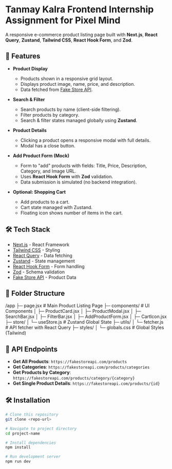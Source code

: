 # Tanmay Kalra Frontend Internship Assignment for Pixel Mind

A responsive e-commerce product listing page built with **Next.js**, **React Query**, **Zustand**, **Tailwind CSS**, **React Hook Form**, and **Zod**.

## 🚀 Features

- **Product Display**
  - Products shown in a responsive grid layout.
  - Displays product image, name, price, and description.
  - Data fetched from [Fake Store API](https://fakestoreapi.com/).

- **Search & Filter**
  - Search products by name (client-side filtering).
  - Filter products by category.
  - Search & filter states managed globally using **Zustand**.

- **Product Details**
  - Clicking a product opens a responsive modal with full details.
  - Modal has a close button.

- **Add Product Form (Mock)**
  - Form to "add" products with fields: Title, Price, Description, Category, and Image URL.
  - Uses **React Hook Form** with **Zod** validation.
  - Data submission is simulated (no backend integration).

- **Optional: Shopping Cart**
  - Add products to a cart.
  - Cart state managed with Zustand.
  - Floating icon shows number of items in the cart.

## 🛠️ Tech Stack
- [Next.js](https://nextjs.org/) - React Framework
- [Tailwind CSS](https://tailwindcss.com/) - Styling
- [React Query](https://tanstack.com/query/latest) - Data fetching
- [Zustand](https://zustand-demo.pmnd.rs/) - State management
- [React Hook Form](https://react-hook-form.com/) - Form handling
- [Zod](https://zod.dev/) - Schema validation
- [Fake Store API](https://fakestoreapi.com/) - Product Data

## 📂 Folder Structure
/app
├─ page.jsx              # Main Product Listing Page
├─ components/           # UI Components
│   ├─ ProductCard.jsx
│   ├─ ProductModal.jsx
│   ├─ SearchBar.jsx
│   ├─ FilterBar.jsx
│   ├─ AddProductForm.jsx
│   ├─ CartIcon.jsx
├─ store/
│   └─ useStore.js       # Zustand Global State
├─ utils/
│   └─ fetcher.js        # API fetcher with React Query
├─ styles/
│   └─ globals.css       # Global Styles (Tailwind)

## 🔗 API Endpoints
- **Get All Products**: `https://fakestoreapi.com/products`
- **Get Categories**: `https://fakestoreapi.com/products/categories`
- **Get Products by Category**: `https://fakestoreapi.com/products/category/{category}`
- **Get Single Product Details**: `https://fakestoreapi.com/products/{id}`

## 🛠️ Installation

```bash
# Clone this repository
git clone <repo-url>

# Navigate to project directory
cd project-name

# Install dependencies
npm install

# Run development server
npm run dev
